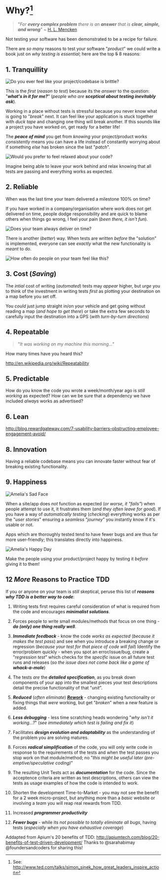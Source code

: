 # Why?[^startwithwhy]

> "*For* ***every complex problem*** *there is an* ***answer*** *that is* ***clear, simple, and wrong***" ~ [H. L. Mencken](http://en.wikiquote.org/wiki/H._L._Mencken)

Not testing your software has been demonstrated to be a recipe for failure.

There are *so many* reasons to test your software "*product*" we could write a book just on *why testing is essential*; here are the top ~~5~~ 8 reasons:

## 1. Tranquillity

![Do you ever feel like your project/codebase is brittle?](images/01-eggs-frying-pan-stress.png)

This is the *first* (*reason to test*) because its the *answer* to the question:
"***what's in it for me?***" (_people who are **sceptical about testing
inevitably ask**_).  

Working in a place without tests is stressful because you never know what is going  to "*break*" next. It can feel like your application is stuck together with *duck tape* and changing one thing will break another. If this sounds like a project you have worked on, get ready for a better life!


The ***peace of mind*** you get from *knowing* your project/product works
*consistently* means you can have a life instead of constantly worrying
about if something *else* has broken since the last "*patch*".

![Would you prefer to feel relaxed about your code?](images/01-the-beach-view.jpg)

Imagine being able to leave your work behind and relax knowing
that all tests are passing and everything works as expected.

## 2. Reliable

When was the last time your team delivered a milestone 100% on time?

If you have worked in a company/organisation where work does not get delivered on time, people dodge responsibility and are quick to blame others when things go wrong, I feel your pain (*been there, it isn't fun*).

![Does your team always deliver on time?](images/01-alarm-clock-late.jpg)

There is another (*better*) way. When tests are written *before* the "solution" is implemented, everyone can see *exactly* what the new functionality is *meant* to do.

![How often do people on your team feel like this?](images/crowd-surfing.jpg)





## 3. Cost (*Saving*)

The *intial* cost of writing (*automated*) tests may *appear* higher, but *urge* you to think of the investment in writing tests *first* as plotting your destination on a map before you set off.

You *could* just jump straight in/on your vehicle and get going without reading a map (*and hope to get there*) or take the extra few seconds to carefully input the destination into a GPS (*with turn-by-turn directions*)


## 4. Repeatable

> "*It was working on my machine this morning...*"

How many times have you heard this?

http://en.wikipedia.org/wiki/Repeatability


## 5. Predictable

How do you know the code you wrote a week/month/year ago is *still working* as expected?
How can we be sure that a dependency we have included *always* works as advertised?

## 6. Lean


http://blog.rewardgateway.com/7-usability-barriers-obstructing-employee-engagement-avoid/


## 8. Innovation

Having a reliable codebase means you can innovate faster without fear of breaking existing functionality.


## 9. Happiness

![Amelia's Sad Face](images/amelia-sad-face.jpg)

When a site/app does *not* function as expected (*or worse, it "fails"*)
when people attempt to use it, it frustrates them (*and they often leave for good*).
If you have a way of *automatically testing* (*checking*) everything works as per the "*user stories*" ensuring a *seamless* "*journey*" you instantly know if it's usable or not.

Apps which are thoroughly tested tend to have fewer bugs and are thus far more user-friendly; this translates directly into happiness.

![Amelia's Happy Day](images/amelia-happy-day.jpg)

Make the people using your product/project happy by testing it *before* giving it to them!

## 12 *More* Reasons to Practice TDD

If you or anyone on your team is *still* skeptical, peruse this list of
***reasons why TDD is a better way to code***:

1. Writing tests first requires careful consideration of what is required from the code and encourages _**minimalist solutions**_.

10. Forces people to write small modules/methods that focus on one thing - _**do (only) one thing really well**_.

2. _**Immediate feedback**_ - know the code *works as expected* (*because it makes the test pass*) and see when you introduce a breaking change or regression (*because your test for that piece of code will fail*) Identify the error/problem quickly - when you spot an error/issue/bug, create a "_regression test_" which checks
for the _specific_ issue on all future test runs and releases (_so the issue does not come back like a game of **whack-a-mole**_)

3. The tests *are* the _**detailed specification**_, as you break down components of your app into the smallest pieces your test descriptions detail the precise functionality of that "*unit*".

4. _**Reduced**_ (_often eliminate_) _**[Rework](https://en.wikipedia.org/wiki/Software_inspection#Rework)**_ - changing existing functionality or fixing things that _were_ working, but get "_broken_" when a new feature is added.

5. _**Less debugging**_ - less time scratching heads wondering "_why isn't it working...?_" (_see immediately which test is failing and fix it_)

8. Facilitates _**design evolution and adaptability**_ as the understanding of the problem you are solving matures.

9. Forces _**radical simplification**_ of the code, you will only write code in response to the requirements of the tests and when the test passes you stop work on that module/method; no "_this might be useful later (pre-emptive/speculative coding)_"

14. The resulting Unit Tests act as _**documentation**_ for the code. Since the acceptence criteria are written as test descriptions, others can view the tests as usage examples of how the code is intended to work.

15. Shorten the development Time-to-Market - you may not see the benefit for a 2 week micro-project, but anything more than a _basic_ website or involving a _team_ you will reap real rewards from TDD.

16. Increased ***programmer productivity***

19. ***Fewer bugs*** - while its *not possible to totally eliminate all bugs*, having tests (*especially when you have exhaustive coverage*)

Addapted from Apium's 20 benefits of TDD: http://apiumtech.com/blog/20-benefits-of-test-driven-development/ Thanks to @sarahabimay @foundersandcoders for sharing this!


[^startwithwhy]: See: http://www.ted.com/talks/simon_sinek_how_great_leaders_inspire_action

